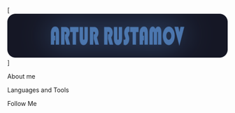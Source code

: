[![Header](https://github.com/weeidl/weeidl/blob/main/assets/ava.png)]

About me

Languages and Tools

Follow Me
